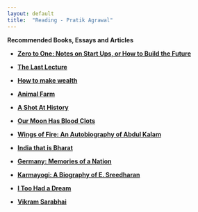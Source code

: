 ```yaml
---
layout: default
title:  "Reading - Pratik Agrawal"
---
```


**Recommended Books, Essays and Articles** 

* **[Zero to One: Notes on Start Ups, or How to Build the Future](https://amzn.to/31gr1DW)**

* **[The Last Lecture](https://read.amazon.in/kp/embed?asin=B002V0924C&preview=newtab&linkCode=kpe&ref_=cm_sw_r_kb_dp_NPYEDbB1KQ7V5&tag=prat01-21)**

* **[How to make wealth](http://www.paulgraham.com/wealth.html)**

* **[Animal Farm](https://amzn.to/2V0huOU)**

* **[A Shot At History](https://amzn.to/31wZb6l)**

* **[Our Moon Has Blood Clots](https://www.amazon.in/Our-Moon-Has-Blood-Clots/dp/818400513X)**

* **[Wings of Fire: An Autobiography of Abdul Kalam](https://www.amazon.in/Wings-Fire-Autobiography-Abdul-Kalam/dp/8173711461/)**

* **[India that is Bharat](https://www.goodreads.com/en/book/show/58508534-india-that-is-bharat)**

* **[Germany: Memories of a Nation](https://www.goodreads.com/book/show/23113270-germany)**

* **[Karmayogi: A Biography of E. Sreedharan](https://www.goodreads.com/book/show/28779670-karmayogi)**

* **[I Too Had a Dream](https://www.goodreads.com/book/show/909269.I_Too_Had_a_Dream)**

* **[Vikram Sarabhai](https://www.goodreads.com/book/show/2189595.Vikram_Sarabhai)**







